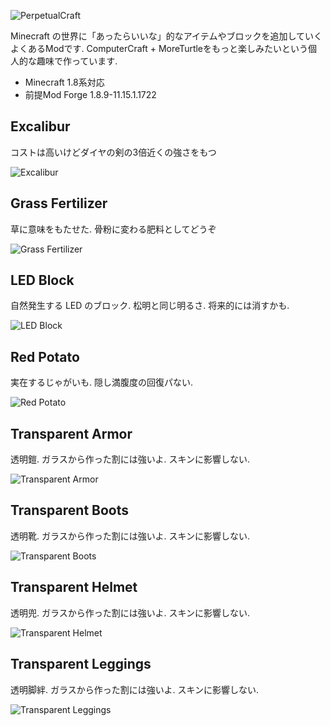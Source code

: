 ![PerpetualCraft](http://computercraft.jp/pc.png)

Minecraft の世界に「あったらいいな」的なアイテムやブロックを追加していくよくあるModです.
ComputerCraft + MoreTurtleをもっと楽しみたいという個人的な趣味で作っています.

* Minecraft 1.8系対応
* 前提Mod Forge 1.8.9-11.15.1.1722

## Excalibur
コストは高いけどダイヤの剣の3倍近くの強さをもつ  

![Excalibur](http://computercraft.jp/excalibur.png)


## Grass Fertilizer
草に意味をもたせた. 骨粉に変わる肥料としてどうぞ  

![Grass Fertilizer](http://computercraft.jp/grallFertilizer.png)


## LED Block
自然発生する LED のブロック. 松明と同じ明るさ. 将来的には消すかも.  

![LED Block](http://computercraft.jp/ledblock.png)


## Red Potato
実在するじゃがいも. 隠し満腹度の回復パない.   

![Red Potato](http://computercraft.jp/redpotato.png)


## Transparent Armor
透明鎧. ガラスから作った割には強いよ.  スキンに影響しない.  

![Transparent Armor](http://computercraft.jp/transparentArmor.png)


## Transparent Boots
透明靴. ガラスから作った割には強いよ.  スキンに影響しない.  
  
![Transparent Boots](http://computercraft.jp/transparentboots.png)


## Transparent Helmet
透明兜. ガラスから作った割には強いよ.  スキンに影響しない.  

![Transparent Helmet](http://computercraft.jp/transparentHelmet.png)


## Transparent Leggings
透明脚絆. ガラスから作った割には強いよ.  スキンに影響しない.  

![Transparent Leggings](http://computercraft.jp/transparentLeggins.png)
